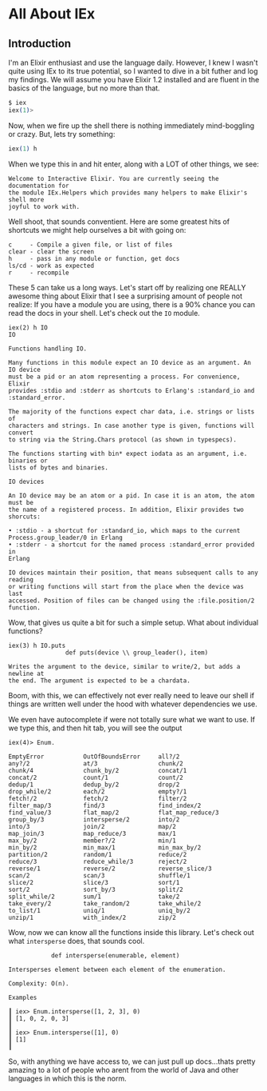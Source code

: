 # All About IEx

## Introduction
I'm an Elixir enthusiast and use the language daily.
However, I knew I wasn't quite using IEx to its true potential, so I wanted to dive in a bit futher and log my findings.
We will assume you have Elixir 1.2 installed and are fluent in the basics of the language, but no more than that.

```elixir
$ iex
iex(1)>
```

Now, when we fire up the shell there is nothing immediately mind-boggling or crazy.
But, lets try something:

```elixir
iex(1) h
```

When we type this in and hit enter, along with a LOT of other things, we see:

```
Welcome to Interactive Elixir. You are currently seeing the documentation for
the module IEx.Helpers which provides many helpers to make Elixir's shell more
joyful to work with.
```

Well shoot, that sounds conventient.
Here are some greatest hits of shortcuts we might help ourselves a bit with going on:


```
c     - Compile a given file, or list of files
clear - clear the screen
h     - pass in any module or function, get docs
ls/cd - work as expected
r     - recompile
```

These 5 can take us a long ways.
Let's start off by realizing one REALLY awesome thing about Elixir that I see a surprising amount of people not realize:
If you have a module you are using, there is a 90% chance you can read the docs in your shell.
Let's check out the `IO` module.

```
iex(2) h IO
IO

Functions handling IO.

Many functions in this module expect an IO device as an argument. An IO device
must be a pid or an atom representing a process. For convenience, Elixir
provides :stdio and :stderr as shortcuts to Erlang's :standard_io and
:standard_error.

The majority of the functions expect char data, i.e. strings or lists of
characters and strings. In case another type is given, functions will convert
to string via the String.Chars protocol (as shown in typespecs).

The functions starting with bin* expect iodata as an argument, i.e. binaries or
lists of bytes and binaries.

IO devices

An IO device may be an atom or a pid. In case it is an atom, the atom must be
the name of a registered process. In addition, Elixir provides two shorcuts:

• :stdio - a shortcut for :standard_io, which maps to the current
Process.group_leader/0 in Erlang
• :stderr - a shortcut for the named process :standard_error provided in
Erlang

IO devices maintain their position, that means subsequent calls to any reading
or writing functions will start from the place when the device was last
accessed. Position of files can be changed using the :file.position/2 function.
```

Wow, that gives us quite a bit for such a simple setup.
What about individual functions?

```
iex(3) h IO.puts
                def puts(device \\ group_leader(), item)

Writes the argument to the device, similar to write/2, but adds a newline at
the end. The argument is expected to be a chardata.
```

Boom, with this, we can effectively not ever really need to leave our shell if things are written well under the hood with whatever dependencies we use.

We even have autocomplete if were not totally sure what we want to use.
If we type this, and then hit tab, you will see the output

```
iex(4)> Enum.

EmptyError           OutOfBoundsError     all?/2
any?/2               at/3                 chunk/2
chunk/4              chunk_by/2           concat/1
concat/2             count/1              count/2
dedup/1              dedup_by/2           drop/2
drop_while/2         each/2               empty?/1
fetch!/2             fetch/2              filter/2
filter_map/3         find/3               find_index/2
find_value/3         flat_map/2           flat_map_reduce/3
group_by/3           intersperse/2        into/2
into/3               join/2               map/2
map_join/3           map_reduce/3         max/1
max_by/2             member?/2            min/1
min_by/2             min_max/1            min_max_by/2
partition/2          random/1             reduce/2
reduce/3             reduce_while/3       reject/2
reverse/1            reverse/2            reverse_slice/3
scan/2               scan/3               shuffle/1
slice/2              slice/3              sort/1
sort/2               sort_by/3            split/2
split_while/2        sum/1                take/2
take_every/2         take_random/2        take_while/2
to_list/1            uniq/1               uniq_by/2
unzip/1              with_index/2         zip/2
```

Wow, now we can know all the functions inside this library.
Let's check out what `intersperse` does, that sounds cool.

```
            def intersperse(enumerable, element)

Intersperses element between each element of the enumeration.

Complexity: O(n).

Examples

┃ iex> Enum.intersperse([1, 2, 3], 0)
┃ [1, 0, 2, 0, 3]
┃
┃ iex> Enum.intersperse([1], 0)
┃ [1]
┃
```

So, with anything we have access to, we can just pull up docs...thats pretty amazing to a lot of people who arent from the world of Java and other languages in which this is the norm.
